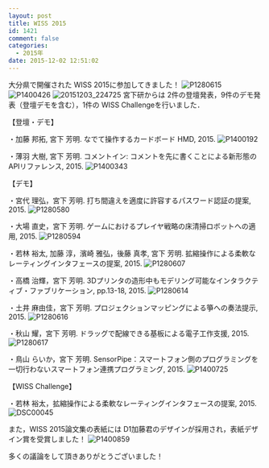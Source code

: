 ```yaml
---
layout: post
title: WISS 2015
id: 1421
comment: false
categories:
  - 2015年
date: 2015-12-02 12:51:02
---
```


大分県で開催された WISS 2015に参加してきました！
![P1280615](/wp-content/uploads/2015/12/P1280615.jpg)
![P1400426](/wp-content/uploads/2015/12/P1400426.jpg)
![20151203_224725](/wp-content/uploads/2015/12/20151203_224725.jpg)
宮下研からは 2件の登壇発表，9件のデモ発表（登壇デモを含む），1件の WISS Challengeを行いました．

【登壇・デモ】

・加藤 邦拓, 宮下 芳明. なでて操作するカードボード HMD, 2015.
![P1400192](/wp-content/uploads/2015/12/P1400192.jpg)

・薄羽 大樹, 宮下 芳明. コメントイン: コメントを先に書くことによる新形態のAPIリファレンス, 2015.
![P1400343](/wp-content/uploads/2015/12/P1400343.jpg)

【デモ】

・宮代 理弘，宮下 芳明. 打ち間違えを適度に許容するパスワード認証の提案, 2015.
![P1280580](/wp-content/uploads/2015/12/P1280580.jpg)

・大場 直史，宮下 芳明. ゲームにおけるプレイヤ戦略の床清掃ロボットへの適用, 2015.
![P1280594](/wp-content/uploads/2015/12/P1280594.jpg)

・若林 裕太, 加藤 淳，濱崎 雅弘，後藤 真孝, 宮下 芳明. 拡縮操作による柔軟なレーティングインタフェースの提案, 2015.
![P1280607](/wp-content/uploads/2015/12/P1280607.jpg)

・高橋 治輝，宮下 芳明. 3Dプリンタの造形中もモデリング可能なインタラクティブ・ファブリケーション, pp.13-18, 2015.
![P1280614](/wp-content/uploads/2015/12/P1280614.jpg)

・土井 麻由佳，宮下 芳明. プロジェクションマッピングによる箏への奏法提示, 2015.
![P1280616](/wp-content/uploads/2015/12/P1280616.jpg)

・秋山 耀，宮下 芳明. ドラッグで配線できる基板による電子工作支援, 2015.
![P1280617](/wp-content/uploads/2015/12/P1280617.jpg)

・鳥山 らいか，宮下 芳明. SensorPipe：スマートフォン側のプログラミングを一切行わないスマートフォン連携プログラミング, 2015.
![P1400725](/wp-content/uploads/2015/12/P1400725.jpg)

【WISS Challenge】

・若林 裕太，拡縮操作による柔軟なレーティングインタフェースの提案, 2015.
![DSC00045](/wp-content/uploads/2015/12/DSC00045.jpg)

また，WISS 2015論文集の表紙には D1加藤君のデザインが採用され，表紙デザイン賞を受賞しました！
![P1400859](/wp-content/uploads/2015/12/P1400859.jpg)

多くの議論をして頂きありがとうございました！
